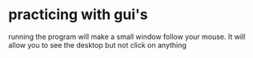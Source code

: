 # practicing with gui's
running the program will make a small window follow your mouse. It will allow you to see the desktop but not click on anything
